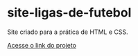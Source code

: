 # site-ligas-de-futebol
Site criado para a prática de HTML e CSS.

<a href="https://gustavoeloi.github.io/site-ligas-de-futebol/">Acesse o link do projeto</a>
